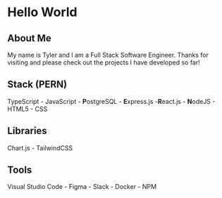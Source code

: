 # Hello World

## About Me

My name is Tyler and I am a Full Stack Software Engineer.
Thanks for visiting and please check out the projects I have developed so far!

## Stack (PERN)
TypeScript - JavaScript - **P**ostgreSQL - **E**xpress.js -**R**eact.js - **N**odeJS - HTML5 - CSS 

## Libraries
Chart.js - TailwindCSS

## Tools 
Visual Studio Code - Figma - Slack - Docker - NPM
